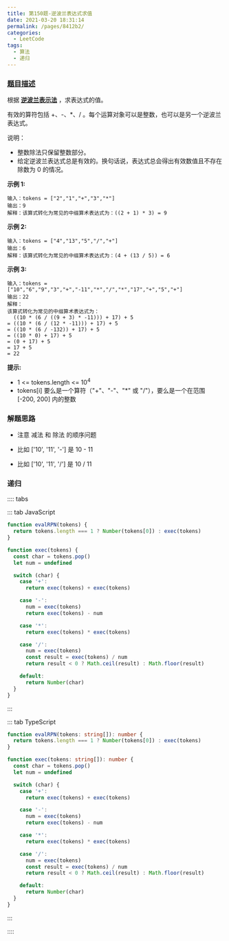 ```yaml
---
title: 第150题-逆波兰表达式求值
date: 2021-03-20 18:31:14
permalink: /pages/8412b2/
categories:
  - LeetCode
tags:
  - 算法
  - 递归
---
```


### [题目描述](https://leetcode-cn.com/problems/evaluate-reverse-polish-notation/)

根据 **[逆波兰表示法](https://baike.baidu.com/item/%E9%80%86%E6%B3%A2%E5%85%B0%E5%BC%8F/128437)** ，求表达式的值。

有效的算符包括 <span class="span-shadow">+</span>、<span class="span-shadow">-</span>、<span class="span-shadow">\*</span>、<span class="span-shadow">/</span> 。每个运算对象可以是整数，也可以是另一个逆波兰表达式。

说明：

- 整数除法只保留整数部分。
- 给定逆波兰表达式总是有效的。换句话说，表达式总会得出有效数值且不存在除数为 0 的情况。

<!-- more -->

**示例 1:**

```
输入：tokens = ["2","1","+","3","*"]
输出：9
解释：该算式转化为常见的中缀算术表达式为：((2 + 1) * 3) = 9
```

**示例 2:**

```
输入：tokens = ["4","13","5","/","+"]
输出：6
解释：该算式转化为常见的中缀算术表达式为：(4 + (13 / 5)) = 6
```

**示例 3:**

```
输入：tokens = ["10","6","9","3","+","-11","*","/","*","17","+","5","+"]
输出：22
解释：
该算式转化为常见的中缀算术表达式为：
  ((10 * (6 / ((9 + 3) * -11))) + 17) + 5
= ((10 * (6 / (12 * -11))) + 17) + 5
= ((10 * (6 / -132)) + 17) + 5
= ((10 * 0) + 17) + 5
= (0 + 17) + 5
= 17 + 5
= 22
```

**提示:**

- <span class="span-shadow">1 <= tokens.length <= 10<sup>4</sup></span>
- <span class="span-shadow">tokens[i]</span> 要么是一个算符（<span class="span-shadow">"+"</span>、<span class="span-shadow">"-"</span>、<span class="span-shadow">"\*"</span> 或 <span class="span-shadow">"/"</span>），要么是一个在范围 <span class="span-shadow">[-200, 200]</span> 内的整数

### 解题思路

- 注意 减法 和 除法 的顺序问题

- 比如 <span class="span-shadow">['10', '11', '-']</span> 是 <span class="span-shadow">10 - 11</span>

- 比如 <span class="span-shadow">['10', '11', '/']</span> 是 <span class="span-shadow">10 / 11</span>

### 递归

:::: tabs

::: tab JavaScript

```JavaScript
function evalRPN(tokens) {
  return tokens.length === 1 ? Number(tokens[0]) : exec(tokens)
}

function exec(tokens) {
  const char = tokens.pop()
  let num = undefined

  switch (char) {
    case '+':
      return exec(tokens) + exec(tokens)

    case '-':
      num = exec(tokens)
      return exec(tokens) - num

    case '*':
      return exec(tokens) * exec(tokens)

    case '/':
      num = exec(tokens)
      const result = exec(tokens) / num
      return result < 0 ? Math.ceil(result) : Math.floor(result)

    default:
      return Number(char)
  }
}
```

:::

::: tab TypeScript

```TypeScript
function evalRPN(tokens: string[]): number {
  return tokens.length === 1 ? Number(tokens[0]) : exec(tokens)
}

function exec(tokens: string[]): number {
  const char = tokens.pop()
  let num = undefined

  switch (char) {
    case '+':
      return exec(tokens) + exec(tokens)

    case '-':
      num = exec(tokens)
      return exec(tokens) - num

    case '*':
      return exec(tokens) * exec(tokens)

    case '/':
      num = exec(tokens)
      const result = exec(tokens) / num
      return result < 0 ? Math.ceil(result) : Math.floor(result)

    default:
      return Number(char)
  }
}
```

:::

::::
